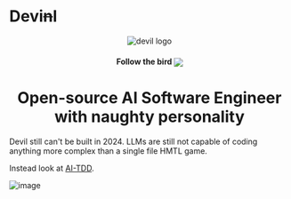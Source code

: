 # Devi~~n~~l

<div align="center">
  <div>
    <img src=".github/devil-logo.svg" alt="devil logo"/>
    <h4 align="center">Follow the bird <a href="https://twitter.com/_sukharev_"><img src="https://img.shields.io/twitter/follow/_sukharev_?style=flat&label=_sukharev_&logo=twitter&color=0bf&logoColor=fff" align="center"></a>
  </div>
	<h1>Open-source AI Software Engineer</br>with naughty personality</h1>
</div>

Devil still can't be built in 2024. LLMs are still not capable of coding anything more complex than a single file HMTL game.

Instead look at [AI-TDD](https://github.com/di-sukharev/AI-TDD).

![image](https://github.com/di-sukharev/devil/assets/57486732/95477868-68aa-4b1c-b9d3-e9e80be6330d)
